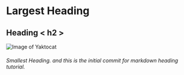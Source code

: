 # Largest Heading 

## Heading < h2 >

![Image of Yaktocat](https://octodex.github.com/images/yaktocat.png)

###### Smallest Heading. and this is the initial commit for markdown heading tutorial. 
